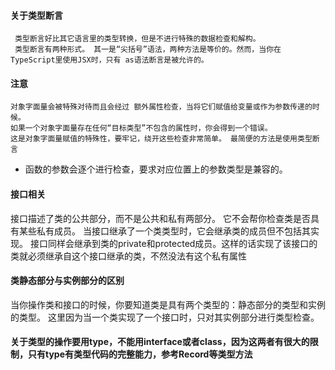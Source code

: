 #### 关于类型断言

     类型断言好比其它语言里的类型转换，但是不进行特殊的数据检查和解构。 
     类型断言有两种形式。 其一是“尖括号”语法，两种方法是等价的。然而，当你在TypeScript里使用JSX时，只有 as语法断言是被允许的。

#### 注意

    对象字面量会被特殊对待而且会经过 额外属性检查，当将它们赋值给变量或作为参数传递的时候。 
    如果一个对象字面量存在任何“目标类型”不包含的属性时，你会得到一个错误。
    这是对象字面量赋值的特殊性，要牢记，绕开这些检查非常简单。 最简便的方法是使用类型断言

- 函数的参数会逐个进行检查，要求对应位置上的参数类型是兼容的。

#### 接口相关

接口描述了类的公共部分，而不是公共和私有两部分。 
它不会帮你检查类是否具有某些私有成员。
当接口继承了一个类类型时，它会继承类的成员但不包括其实现。
接口同样会继承到类的private和protected成员。这样的话实现了该接口的类就必须继承自这个接口继承的类，不然没法有这个私有属性

#### 类静态部分与实例部分的区别

当你操作类和接口的时候，你要知道类是具有两个类型的：静态部分的类型和实例的类型。
这里因为当一个类实现了一个接口时，只对其实例部分进行类型检查。 

#### 关于类型的操作要用type，不能用interface或者class，因为这两者有很大的限制，只有type有类型代码的完整能力，参考Record等类型方法
